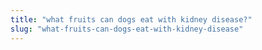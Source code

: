```yaml
---
title: "what fruits can dogs eat with kidney disease?"
slug: "what-fruits-can-dogs-eat-with-kidney-disease"
---
```


